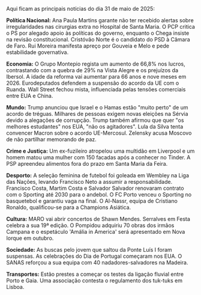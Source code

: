 Aqui ficam as principais notícias do dia 31 de maio de 2025:

**Política Nacional:** Ana Paula Martins garante não ter recebido alertas sobre irregularidades nas cirurgias extra no Hospital de Santa Maria. O PCP critica o PS por alegado apoio às políticas do governo, enquanto o Chega insiste na revisão constitucional. Cristóvão Norte é o candidato do PSD à Câmara de Faro. Rui Moreira manifesta apreço por Gouveia e Melo e pede estabilidade governativa.

**Economia:** O Grupo Montepio regista um aumento de 66,8% nos lucros, contrastando com a quebra de 29% na Vista Alegre e os prejuízos da Ibersol. A idade da reforma vai aumentar para 66 anos e nove meses em 2026. Eurodeputados defendem a suspensão do acordo da UE com o Ruanda. Wall Street fechou mista, influenciada pelas tensões comerciais entre EUA e China.

**Mundo:** Trump anunciou que Israel e o Hamas estão "muito perto" de um acordo de tréguas. Milhares de pessoas exigem novas eleições na Sérvia devido a alegações de corrupção. Trump também afirmou que quer "os melhores estudantes" nos EUA, "não os agitadores". Lula da Silva tenta convencer Macron sobre o acordo UE-Mercosul. Zelensky acusa Moscovo de não partilhar memorando de paz.

**Crime e Justiça:** Um ex-fuzileiro atropelou uma multidão em Liverpool e um homem matou uma mulher com 150 facadas após a conhecer no Tinder. A PSP apreendeu alimentos fora do prazo em Santa Maria da Feira.

**Desporto:** A seleção feminina de futebol foi goleada em Wembley na Liga das Nações, levando Francisco Neto a assumir a responsabilidade. Francisco Costa, Martim Costa e Salvador Salvador renovaram contrato com o Sporting até 2030 para o andebol. O FC Porto venceu o Sporting no basquetebol e garantiu vaga na final. O Al-Nassr, equipa de Cristiano Ronaldo, qualificou-se para a Champions Asiática.

**Cultura:** MARO vai abrir concertos de Shawn Mendes. Serralves em Festa celebra a sua 19ª edição. O Pompidou adquiriu 70 obras dos irmãos Campana e o espetáculo 'Amália in America' será apresentado em Nova Iorque em outubro.

**Sociedade:** As buscas pelo jovem que saltou da Ponte Luís I foram suspensas. As celebrações do Dia de Portugal começaram nos EUA. O SANAS reforçou a sua equipa com 40 nadadores-salvadores na Madeira.

**Transportes:** Estão prestes a começar os testes da ligação fluvial entre Porto e Gaia. Uma associação contesta o regulamento dos tuk-tuks em Lisboa.